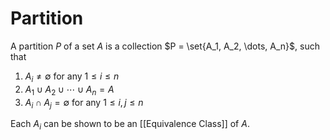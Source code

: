 # Partition

A partition $P$ of a set $A$ is a collection $P = \set{A_1, A_2, \dots, A_n}$, such that
1. $A_i \neq \emptyset$ for any $1\leq i\leq n$
2. $A_1\cup A_2\cup \cdots\cup A_n = A$
3. $A_i \cap A_j = \emptyset$ for any $1 \leq i, j\leq n$

Each $A_i$ can be shown to be an [[Equivalence Class]] of $A$.